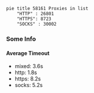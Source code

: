 
```mermaid
pie title 58161 Proxies in list
    "HTTP" : 26801
    "HTTPS": 8723
    "SOCKS" : 30002
```

### Some Info
#### Average Timeout

- mixed: 3.6s
- http: 1.8s
- https: 8.2s
- socks: 5.2s